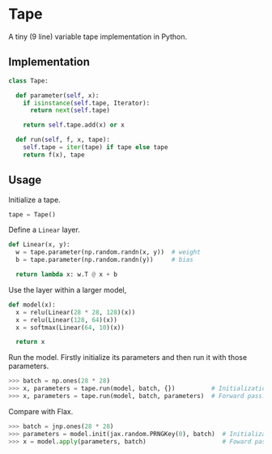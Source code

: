 # Tape

A tiny (9 line) variable tape implementation in Python.


## Implementation

```py
class Tape:

  def parameter(self, x):
    if isinstance(self.tape, Iterator):
      return next(self.tape)

    return self.tape.add(x) or x

  def run(self, f, x, tape):
    self.tape = iter(tape) if tape else tape
    return f(x), tape
```


## Usage

Initialize a tape.

```py
tape = Tape()
```

Define a `Linear` layer.

```py
def Linear(x, y):
  w = tape.parameter(np.random.randn(x, y))  # weight
  b = tape.parameter(np.random.randn(y))     # bias

  return lambda x: w.T @ x + b
```

Use the layer within a larger model,

```py
def model(x):
  x = relu(Linear(28 * 28, 128)(x))
  x = relu(Linear(128, 64)(x))
  x = softmax(Linear(64, 10)(x))

  return x
```

Run the model. Firstly initialize its parameters and then run it with those parameters.

```py
>>> batch = np.ones(28 * 28)
>>> x, parameters = tape.run(model, batch, {})          # Initialization. 
>>> x, parameters = tape.run(model, batch, parameters)  # Forward pass.
```

Compare with Flax.

```py
>>> batch = jnp.ones(28 * 28)
>>> parameters = model.init(jax.random.PRNGKey(0), batch)  # Initialization.
>>> x = model.apply(parameters, batch)                     # Foward pass.
```

